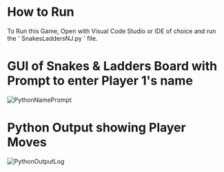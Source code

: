 # How to Run

To Run this Game, Open with Visual Code Studio or IDE of choice and run the ' SnakesLaddersNJ.py ' file.

# GUI of Snakes & Ladders Board with Prompt to enter Player 1's name
![PythonNamePrompt](https://github.com/nimajo/python-snakes-ladders/assets/130378601/58fcd152-b427-4efb-871e-093c7cd1aace)

# Python Output showing Player Moves
![PythonOutputLog](https://github.com/nimajo/python-snakes-ladders/assets/130378601/724dba16-d514-45a2-94ac-b9ff25c46ad3)

